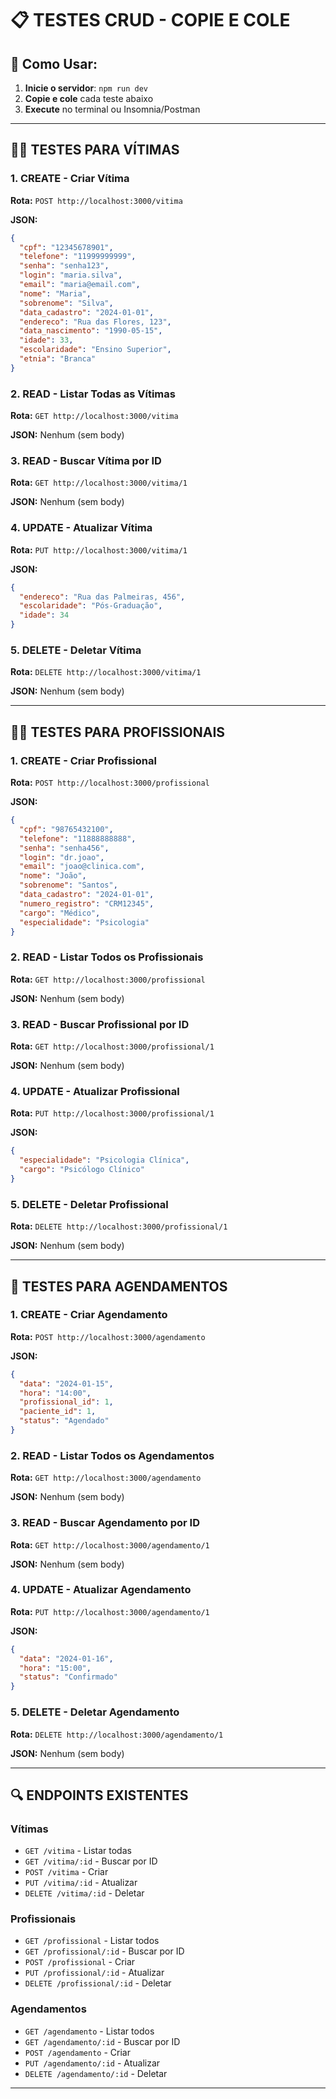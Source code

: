 # 📋 TESTES CRUD - COPIE E COLE

## 🚀 Como Usar:
1. **Inicie o servidor**: `npm run dev`
2. **Copie e cole** cada teste abaixo
3. **Execute** no terminal ou Insomnia/Postman

---

## 🧑‍🦰 TESTES PARA VÍTIMAS

### 1. **CREATE** - Criar Vítima
**Rota:** `POST http://localhost:3000/vitima`

**JSON:**
```json
{
  "cpf": "12345678901",
  "telefone": "11999999999",
  "senha": "senha123",
  "login": "maria.silva",
  "email": "maria@email.com",
  "nome": "Maria",
  "sobrenome": "Silva",
  "data_cadastro": "2024-01-01",
  "endereco": "Rua das Flores, 123",
  "data_nascimento": "1990-05-15",
  "idade": 33,
  "escolaridade": "Ensino Superior",
  "etnia": "Branca"
}
```

### 2. **READ** - Listar Todas as Vítimas
**Rota:** `GET http://localhost:3000/vitima`

**JSON:** Nenhum (sem body)

### 3. **READ** - Buscar Vítima por ID
**Rota:** `GET http://localhost:3000/vitima/1`

**JSON:** Nenhum (sem body)

### 4. **UPDATE** - Atualizar Vítima
**Rota:** `PUT http://localhost:3000/vitima/1`

**JSON:**
```json
{
  "endereco": "Rua das Palmeiras, 456",
  "escolaridade": "Pós-Graduação",
  "idade": 34
}
```

### 5. **DELETE** - Deletar Vítima
**Rota:** `DELETE http://localhost:3000/vitima/1`

**JSON:** Nenhum (sem body)

---

## 👨‍⚕️ TESTES PARA PROFISSIONAIS

### 1. **CREATE** - Criar Profissional
**Rota:** `POST http://localhost:3000/profissional`

**JSON:**
```json
{
  "cpf": "98765432100",
  "telefone": "11888888888",
  "senha": "senha456",
  "login": "dr.joao",
  "email": "joao@clinica.com",
  "nome": "João",
  "sobrenome": "Santos",
  "data_cadastro": "2024-01-01",
  "numero_registro": "CRM12345",
  "cargo": "Médico",
  "especialidade": "Psicologia"
}
```

### 2. **READ** - Listar Todos os Profissionais
**Rota:** `GET http://localhost:3000/profissional`

**JSON:** Nenhum (sem body)

### 3. **READ** - Buscar Profissional por ID
**Rota:** `GET http://localhost:3000/profissional/1`

**JSON:** Nenhum (sem body)

### 4. **UPDATE** - Atualizar Profissional
**Rota:** `PUT http://localhost:3000/profissional/1`

**JSON:**
```json
{
  "especialidade": "Psicologia Clínica",
  "cargo": "Psicólogo Clínico"
}
```

### 5. **DELETE** - Deletar Profissional
**Rota:** `DELETE http://localhost:3000/profissional/1`

**JSON:** Nenhum (sem body)

---

## 📅 TESTES PARA AGENDAMENTOS

### 1. **CREATE** - Criar Agendamento
**Rota:** `POST http://localhost:3000/agendamento`

**JSON:**
```json
{
  "data": "2024-01-15",
  "hora": "14:00",
  "profissional_id": 1,
  "paciente_id": 1,
  "status": "Agendado"
}
```

### 2. **READ** - Listar Todos os Agendamentos
**Rota:** `GET http://localhost:3000/agendamento`

**JSON:** Nenhum (sem body)

### 3. **READ** - Buscar Agendamento por ID
**Rota:** `GET http://localhost:3000/agendamento/1`

**JSON:** Nenhum (sem body)

### 4. **UPDATE** - Atualizar Agendamento
**Rota:** `PUT http://localhost:3000/agendamento/1`

**JSON:**
```json
{
  "data": "2024-01-16",
  "hora": "15:00",
  "status": "Confirmado"
}
```

### 5. **DELETE** - Deletar Agendamento
**Rota:** `DELETE http://localhost:3000/agendamento/1`

**JSON:** Nenhum (sem body)

---

## 🔍 ENDPOINTS EXISTENTES

### Vítimas
- `GET /vitima` - Listar todas
- `GET /vitima/:id` - Buscar por ID
- `POST /vitima` - Criar
- `PUT /vitima/:id` - Atualizar
- `DELETE /vitima/:id` - Deletar

### Profissionais
- `GET /profissional` - Listar todos
- `GET /profissional/:id` - Buscar por ID
- `POST /profissional` - Criar
- `PUT /profissional/:id` - Atualizar
- `DELETE /profissional/:id` - Deletar

### Agendamentos
- `GET /agendamento` - Listar todos
- `GET /agendamento/:id` - Buscar por ID
- `POST /agendamento` - Criar
- `PUT /agendamento/:id` - Atualizar
- `DELETE /agendamento/:id` - Deletar

---